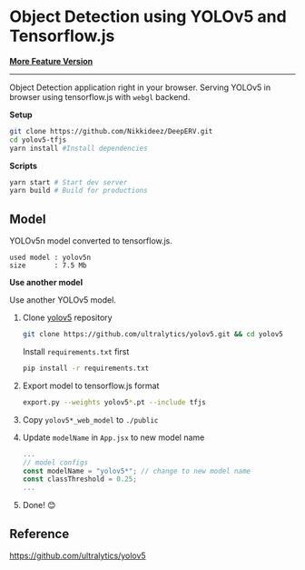 # Object Detection using YOLOv5 and Tensorflow.js

[**More Feature Version**](https://hyuto.github.io/showcase/yolov5-tfjs)

---

Object Detection application right in your browser. Serving YOLOv5 in browser using tensorflow.js
with `webgl` backend.

**Setup**

```bash
git clone https://github.com/Nikkideez/DeepERV.git
cd yolov5-tfjs
yarn install #Install dependencies
```

**Scripts**

```bash
yarn start # Start dev server
yarn build # Build for productions
```

## Model

YOLOv5n model converted to tensorflow.js.

```
used model : yolov5n
size       : 7.5 Mb
```

**Use another model**

Use another YOLOv5 model.

1. Clone [yolov5](https://github.com/ultralytics/yolov5) repository

   ```bash
   git clone https://github.com/ultralytics/yolov5.git && cd yolov5
   ```

   Install `requirements.txt` first

   ```bash
   pip install -r requirements.txt
   ```

2. Export model to tensorflow.js format
   ```bash
   export.py --weights yolov5*.pt --include tfjs
   ```
3. Copy `yolov5*_web_model` to `./public`
4. Update `modelName` in `App.jsx` to new model name
   ```jsx
   ...
   // model configs
   const modelName = "yolov5*"; // change to new model name
   const classThreshold = 0.25;
   ...
   ```
5. Done! 😊

## Reference

https://github.com/ultralytics/yolov5
